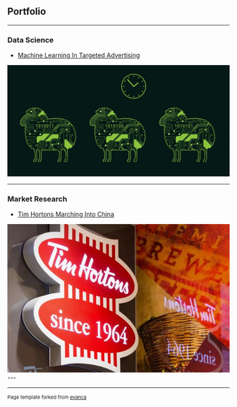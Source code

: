 ## Portfolio

---

### Data Science

- [Machine Learning In Targeted Advertising](https://www.ericaportfolio.com/post/predict-customer-response-rate-for-a-marketing-campaign-by-using-a-logistic-regression-model)
<img src="images/ta.jpg"/>

---


### Market Research

- [Tim Hortons Marching Into China](https://www.ericaportfolio.com/post/tim-hortons-marching-into-china)
<img src="images/th.jpeg"/>
---




---
<p style="font-size:11px">Page template forked from <a href="https://github.com/evanca/quick-portfolio">evanca</a></p>
<!-- Remove above link if you don't want to attibute -->
